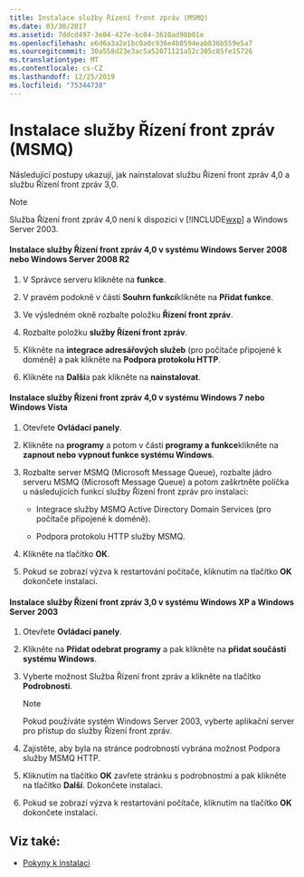 ```yaml
---
title: Instalace služby Řízení front zpráv (MSMQ)
ms.date: 03/30/2017
ms.assetid: 7ddcd497-3e04-427e-bc04-3610ad98b01e
ms.openlocfilehash: e6d6a3a2e1bc0a0c936e4b8594eab836b559e5a7
ms.sourcegitcommit: 30a558d23e3ac5a52071121a52c305c85fe15726
ms.translationtype: MT
ms.contentlocale: cs-CZ
ms.lasthandoff: 12/25/2019
ms.locfileid: "75344738"
---
```

# <a name="installing-message-queuing-msmq"></a>Instalace služby Řízení front zpráv (MSMQ)
Následující postupy ukazují, jak nainstalovat službu Řízení front zpráv 4,0 a službu Řízení front zpráv 3,0.  
  
> [!NOTE]
> Služba Řízení front zpráv 4,0 není k dispozici v [!INCLUDE[wxp](../../../../includes/wxp-md.md)] a Windows Server 2003.  
  
#### <a name="to-install-message-queuing-40-on-windows-server-2008-or-windows-server-2008-r2"></a>Instalace služby Řízení front zpráv 4,0 v systému Windows Server 2008 nebo Windows Server 2008 R2  
  
1. V Správce serveru klikněte na **funkce**.  
  
2. V pravém podokně v části **Souhrn funkcí**klikněte na **Přidat funkce**.  
  
3. Ve výsledném okně rozbalte položku **Řízení front zpráv**.  
  
4. Rozbalte položku **služby Řízení front zpráv**.  
  
5. Klikněte na **integrace adresářových služeb** (pro počítače připojené k doméně) a pak klikněte na **Podpora protokolu HTTP**.  
  
6. Klikněte na **Další**a pak klikněte na **nainstalovat**.  
  
#### <a name="to-install-message-queuing-40-on-windows-7-or-windows-vista"></a>Instalace služby Řízení front zpráv 4,0 v systému Windows 7 nebo Windows Vista  
  
1. Otevřete **Ovládací panely**.  
  
2. Klikněte na **programy** a potom v části **programy a funkce**klikněte na **zapnout nebo vypnout funkce systému Windows**.  
  
3. Rozbalte server MSMQ (Microsoft Message Queue), rozbalte jádro serveru MSMQ (Microsoft Message Queue) a potom zaškrtněte políčka u následujících funkcí služby Řízení front zpráv pro instalaci:  
  
    - Integrace služby MSMQ Active Directory Domain Services (pro počítače připojené k doméně).  
  
    - Podpora protokolu HTTP služby MSMQ.  
  
4. Klikněte na tlačítko **OK**.  
  
5. Pokud se zobrazí výzva k restartování počítače, kliknutím na tlačítko **OK** dokončete instalaci.  
  
#### <a name="to-install-message-queuing-30-on-windows-xp-and-windows-server-2003"></a>Instalace služby Řízení front zpráv 3,0 v systému Windows XP a Windows Server 2003  
  
1. Otevřete **Ovládací panely**.  
  
2. Klikněte na **Přidat odebrat programy** a pak klikněte na **přidat součásti systému Windows**.  
  
3. Vyberte možnost Služba Řízení front zpráv a klikněte na tlačítko **Podrobnosti**.  
  
    > [!NOTE]
    > Pokud používáte systém Windows Server 2003, vyberte aplikační server pro přístup do služby Řízení front zpráv.  
  
4. Zajistěte, aby byla na stránce podrobností vybrána možnost Podpora služby MSMQ HTTP.  
  
5. Kliknutím na tlačítko **OK** zavřete stránku s podrobnostmi a pak klikněte na tlačítko **Další**. Dokončete instalaci.  
  
6. Pokud se zobrazí výzva k restartování počítače, kliknutím na tlačítko **OK** dokončete instalaci.  
  
## <a name="see-also"></a>Viz také:

- [Pokyny k instalaci](../../../../docs/framework/wcf/samples/set-up-instructions.md)
